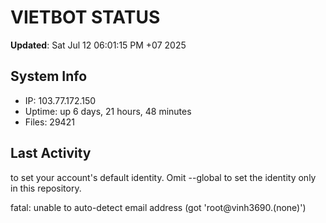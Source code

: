 # VIETBOT STATUS
**Updated**: Sat Jul 12 06:01:15 PM +07 2025

## System Info
- IP: 103.77.172.150
- Uptime: up 6 days, 21 hours, 48 minutes
- Files: 29421

## Last Activity

to set your account's default identity.
Omit --global to set the identity only in this repository.

fatal: unable to auto-detect email address (got 'root@vinh3690.(none)')
